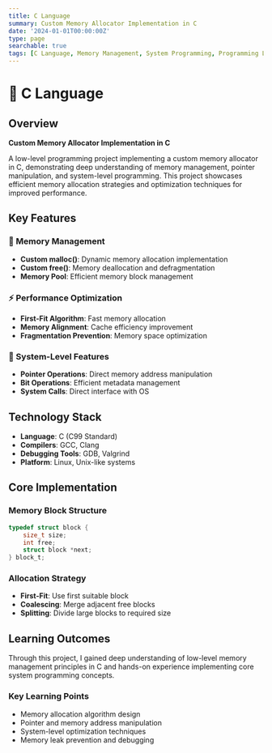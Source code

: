 ```yaml
---
title: C Language
summary: Custom Memory Allocator Implementation in C
date: '2024-01-01T00:00:00Z'
type: page
searchable: true
tags: [C Language, Memory Management, System Programming, Programming Language]
---
```


<div class="justify-text">

# 🔧 C Language

## Overview
**Custom Memory Allocator Implementation in C**

A low-level programming project implementing a custom memory allocator in C, demonstrating deep understanding of memory management, pointer manipulation, and system-level programming. This project showcases efficient memory allocation strategies and optimization techniques for improved performance.

## Key Features

### 🧠 Memory Management
- **Custom malloc()**: Dynamic memory allocation implementation
- **Custom free()**: Memory deallocation and defragmentation
- **Memory Pool**: Efficient memory block management

### ⚡ Performance Optimization
- **First-Fit Algorithm**: Fast memory allocation
- **Memory Alignment**: Cache efficiency improvement
- **Fragmentation Prevention**: Memory space optimization

### 🔧 System-Level Features
- **Pointer Operations**: Direct memory address manipulation
- **Bit Operations**: Efficient metadata management
- **System Calls**: Direct interface with OS

## Technology Stack

- **Language**: C (C99 Standard)
- **Compilers**: GCC, Clang
- **Debugging Tools**: GDB, Valgrind
- **Platform**: Linux, Unix-like systems

## Core Implementation

### Memory Block Structure
```c
typedef struct block {
    size_t size;
    int free;
    struct block *next;
} block_t;
```

### Allocation Strategy
- **First-Fit**: Use first suitable block
- **Coalescing**: Merge adjacent free blocks
- **Splitting**: Divide large blocks to required size

## Learning Outcomes

Through this project, I gained deep understanding of low-level memory management principles in C and hands-on experience implementing core system programming concepts.

### Key Learning Points
- Memory allocation algorithm design
- Pointer and memory address manipulation
- System-level optimization techniques
- Memory leak prevention and debugging

</div>

